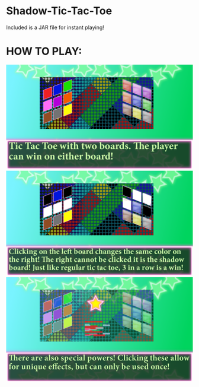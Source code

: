 # Shadow-Tic-Tac-Toe
Included is a JAR file for instant playing!

# HOW TO PLAY:
![alt text](https://github.com/U-K-L/Shadow-Tic-Tac-Toe/blob/master/res/HOW1.png)
![alt text](https://github.com/U-K-L/Shadow-Tic-Tac-Toe/blob/master/res/HOW2.png)
![alt text](https://github.com/U-K-L/Shadow-Tic-Tac-Toe/blob/master/res/HOW3.png)
